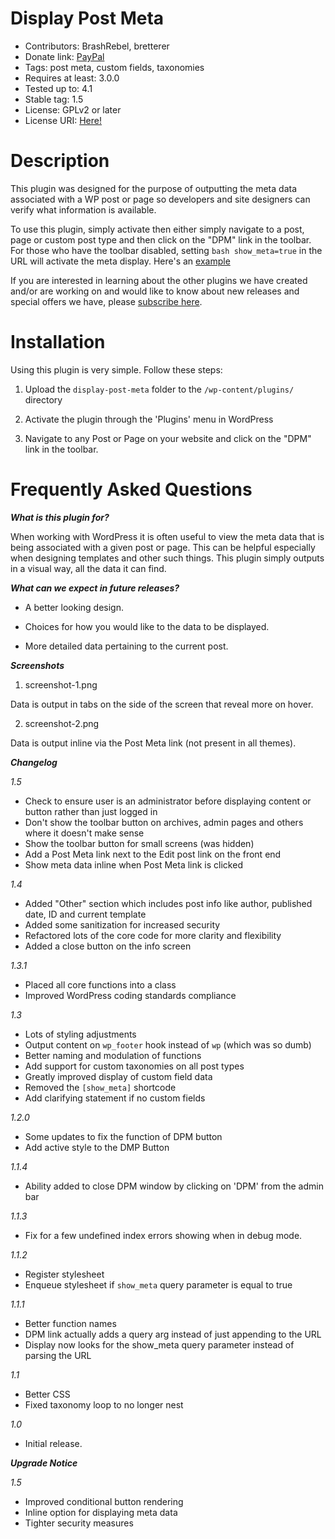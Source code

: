 Display Post Meta
========  

* Contributors: BrashRebel, bretterer
* Donate link: [PayPal](http://www.paypal.com/cgi-bin/webscr?cmd=_donations&business=admin%40realbigmarketing%2ecom)
* Tags: post meta, custom fields, taxonomies
* Requires at least: 3.0.0
* Tested up to: 4.1
* Stable tag: 1.5
* License: GPLv2 or later
* License URI: [Here!](http://www.gnu.org/licenses/gpl-2.0.html)

Description
======== 

This plugin was designed for the purpose of outputting the meta data associated with a WP post or page so developers and site designers can verify what information is available.

To use this plugin, simply activate then either simply navigate to a post, page or custom post type and then click on the "DPM" link in the toolbar. For those who have the toolbar disabled, setting ```bash show_meta=true``` in the URL will activate the meta display. Here's an [example](http://example.com/test-post/?show_meta=true)

If you are interested in learning about the other plugins we have created and/or are working on and would like to know about new releases and special offers we have, please [subscribe here](http://eepurl.com/3KR1D).

Installation
======== 

Using this plugin is very simple. Follow these steps:


1. Upload the `display-post-meta` folder to the `/wp-content/plugins/` directory

2. Activate the plugin through the 'Plugins' menu in WordPress

3. Navigate to any Post or Page on your website and click on the "DPM" link in the toolbar.



Frequently Asked Questions
======== 

***What is this plugin for?***


When working with WordPress it is often useful to view the meta data that is being associated with a given post or page. This can be helpful especially when designing templates and other such things. This plugin simply outputs in a  visual way, all the data it can find.


***What can we expect in future releases?***


* A better looking design.

* Choices for how you would like to the data to be displayed.

* More detailed data pertaining to the current post.



***Screenshots***

1. screenshot-1.png

Data is output in tabs on the side of the screen that reveal more on hover.

2. screenshot-2.png

Data is output inline via the Post Meta link (not present in all themes).

***Changelog***

*1.5*

* Check to ensure user is an administrator before displaying content or button rather than just logged in
* Don't show the toolbar button on archives, admin pages and others where it doesn't make sense
* Show the toolbar button for small screens (was hidden)
* Add a Post Meta link next to the Edit post link on the front end
* Show meta data inline when Post Meta link is clicked

*1.4*

* Added "Other" section which includes post info like author, published date, ID and current template
* Added some sanitization for increased security
* Refactored lots of the core code for more clarity and flexibility
* Added a close button on the info screen

*1.3.1*

* Placed all core functions into a class
* Improved WordPress coding standards compliance

*1.3*

* Lots of styling adjustments
* Output content on `wp_footer` hook instead of `wp` (which was so dumb)
* Better naming and modulation of functions
* Add support for custom taxonomies on all post types
* Greatly improved display of custom field data
* Removed the `[show_meta]` shortcode
* Add clarifying statement if no custom fields

*1.2.0* 

* Some updates to fix the function of DPM button
* Add active style to the DMP Button

*1.1.4*

* Ability added to close DPM window by clicking on 'DPM' from the admin bar

*1.1.3*

* Fix for a few undefined index errors showing when in debug mode.

*1.1.2*

* Register stylesheet
* Enqueue stylesheet if `show_meta` query parameter is equal to true

*1.1.1*

* Better function names
* DPM link actually adds a query arg instead of just appending to the URL
* Display now looks for the show_meta query parameter instead of parsing the URL

*1.1*

* Better CSS
* Fixed taxonomy loop to no longer nest

*1.0*

* Initial release.

***Upgrade Notice***

*1.5*

* Improved conditional button rendering
* Inline option for displaying meta data
* Tighter security measures